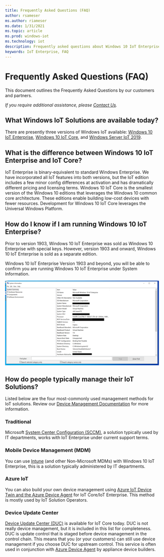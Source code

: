 ```yaml
---
title: Frequently Asked Questions (FAQ)
author: rsameser
ms.author: riameser
ms.date: 1/31/2021
ms.topic: article
ms.prod: windows-iot
ms.technology: iot
description: Frequently asked questions about Windows 10 IoT Enterprise.
keywords: IoT Enterprise, FAQ
---
```


# Frequently Asked Questions (FAQ)
This document outlines the Frequently Asked Questions by our customers and partners.

*If you require additional assistance, please [Contact Us](./Contact-Us.md).*

## What Windows IoT Solutions are available today?
There are presently three versions of Windows IoT available: [Windows 10 IoT Enterprise](https://docs.microsoft.com/windows/iot-core/windows-iot-enterprise), [Windows 10 IoT Core](https://docs.microsoft.com/windows/iot-core/windows-iot-core), and [Windows Server IoT 2019](https://docs.microsoft.com/windows/iot-core/windows-server).

## What is the difference between Windows 10 IoT Enterprise and IoT Core?
IoT Enterprise is binary-equivalent to standard Windows Enterprise. We have incorporated all IoT features into both versions, but the IoT edition includes a few minor config differences at activation and has dramatically different pricing and licensing terms. Windows 10 IoT Core is the smallest version of the Windows 10 editions that leverages the Windows 10 common core architecture. These editions enable building low-cost devices with fewer resources. Development for Windows 10 IoT Core leverages the Universal Windows Platform.

## How do I know if I am running Windows 10 IoT Enterprise?
Prior to version 1903, Windows 10 IoT Enterprise was sold as Windows 10 Enterprise with special keys.
However, version 1903 and onward, Windows 10 IoT Enterprise is sold as a separate edition.

Windows 10 IoT Enterprise Version 1903 and beyond, you will be able to confirm you are running Windows 10 IoT Enterprise under System Information.

![Windows 10 IoT Enterprise System Information](./media/System-Information.png)


## How do people typically manage their IoT Solutions?
Listed below are the four most-commonly used management methods for IoT solutions. Review our [Device Management Documentation](./Device-Management/Device-Management-Overview.md) for more information.

### Traditional
Microsoft [System Center Configuration (SCCM)](https://docs.microsoft.com/system-center/), a solution typically used by IT departments, works with IoT Enterprise under current support terms.

### Mobile Device Management (MDM)
You can use [Intune](https://docs.microsoft.com/mem/intune/fundamentals/what-is-intune) (and other Non-Microsoft MDMs) with Windows 10 IoT Enterprise, this is a solution typically administered by IT departments.

### Azure IoT
You can also build your own device management using [Azure IoT Device Twin and the Azure Device Agent](https://github.com/ms-iot/azure-client-tools/blob/master/docs/device-agent/device-agent.md) for IoT Core/IoT Enterprise. This method is mostly used by IoT Solution Operators.

### Device Update Center
[Device Update Center (DUC)](https://docs.microsoft.com/windows-hardware/service/iot/using-device-update-center) is available for IoT Core today. DUC is not really device management, but it is included in this list for completeness. DUC is update control that is staged before device management in the control chain. This means that you (or your customers) can still use device management if you choose DUC for upstream control. This service is often used in conjunction with [Azure Device Agent](https://github.com/ms-iot/azure-client-tools/blob/master/docs/device-agent/device-agent.md) by appliance device builders.
